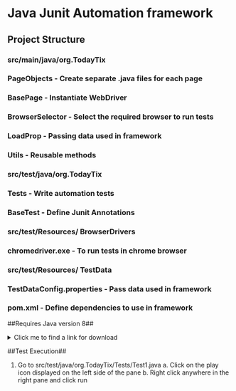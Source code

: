 # Java Junit Automation framework

## Project Structure
### src/main/java/org.TodayTix
###   PageObjects - Create separate .java files for each page
###   BasePage - Instantiate WebDriver
###   BrowserSelector - Select the required browser to run tests
###   LoadProp - Passing data used in framework 
###   Utils - Reusable methods

### src/test/java/org.TodayTix
###   Tests - Write automation tests
###   BaseTest - Define Junit Annotations 

### src/test/Resources/ BrowserDrivers
###  chromedriver.exe - To run tests in chrome browser

### src/test/Resources/ TestData
###  TestDataConfig.properties - Pass data used in framework

### pom.xml - Define dependencies to use in framework

##Requires Java version 8##
<details><summary>Click me to find a link for download</summary>
<p>
https://www.java.com/download/ie_manual.jsp
</p>
</details>

##Test Execution##
1. Go to src/test/java/org.TodayTix/Tests/Test1.java 
   a. Click on the play icon displayed on the left side of the pane
   b. Right click anywhere in the right pane and click run






